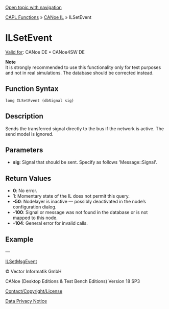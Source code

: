 [Open topic with navigation](../../../../../CANoeDEFamily.htm#Topics/CAPLFunctions/CANoeIL/Functions/CAPLfunctionILSetEvent.md)

[CAPL Functions](../../CAPLfunctions.md) » [CANoe IL](../CAPLfunctionsCANoeILOverview.md) » ILSetEvent

# ILSetEvent

[Valid for](../../../Shared/FeatureAvailability.md): CANoe DE • CANoe4SW DE

**Note**  
It is strongly recommended to use this functionality only for test purposes and not in real simulations. The database should be corrected instead.

## Function Syntax

```
long ILSetEvent (dbSignal sig)
```

## Description

Sends the transferred signal directly to the bus if the network is active. The send model is ignored.

## Parameters

- **sig**: Signal that should be sent. Specify as follows 'Message::Signal'.

## Return Values

- **0**: No error.
- **1**: Momentary state of the IL does not permit this query.
- **-50**: Nodelayer is inactive — possibly deactivated in the node’s configuration dialog.
- **-100**: Signal or message was not found in the database or is not mapped to this node.
- **-104**: General error for invalid calls.

## Example

—

[ILSetMsgEvent](CAPLfunctionILSetMsgEvent.md)

© Vector Informatik GmbH

CANoe (Desktop Editions & Test Bench Editions) Version 18 SP3

[Contact/Copyright/License](../../../Shared/ContactCopyrightLicense.md)

[Data Privacy Notice](https://www.vector.com/int/en/company/get-info/privacy-policy/)